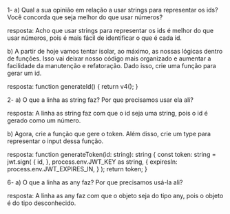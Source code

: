 1- a) Qual a sua opinião em relação a usar strings para representar os ids? Você concorda que seja melhor do que usar números?

resposta: Acho que usar strings para representar os ids é melhor do que usar números, pois é mais fácil de identificar o que é cada id.

b) A partir de hoje vamos tentar isolar, ao máximo, as nossas lógicas dentro de funções. Isso vai deixar nosso código mais organizado e aumentar a facilidade da manutenção e refatoração. Dado isso, crie uma função para gerar um id. 

resposta: function generateId() {
  return v4();
}

2- a) O que a linha as string faz? Por que precisamos usar ela ali?

resposta: A linha as string faz com que o id seja uma string, pois o id é gerado como um número.

b) Agora, crie a função que gere o token. Além disso, crie um type  para representar o input dessa função.

resposta: function generateToken(id: string): string {
  const token: string = jwt.sign(
    {
      id,
    },
    process.env.JWT_KEY as string,
    {
      expiresIn: process.env.JWT_EXPIRES_IN,
    }
  );
  return token;
}

6- a) O que a linha as any faz? Por que precisamos usá-la ali?

resposta: A linha as any faz com que o objeto seja do tipo any, pois o objeto é do tipo desconhecido.

